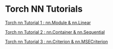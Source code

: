 # Torch NN Tutorials

[Torch nn Tutorial 1 : nn.Module & nn.Linear ](http://localhost:4000/blog/2016/12/19/torch-nn-tutorial-1-nn-module/)

[Torch nn Tutorial 2 : nn.Container & nn.Sequential ](https://ckmarkoh.github.io/blog/2016/12/24/torch-nn-tutorial-2-nn-container/)

[Torch nn Tutorial 3 : nn.Criterion & nn.MSECriterion ](https://ckmarkoh.github.io/blog/2016/12/25/torch-nn-tutorial-3-nn-dot-criterion/)


